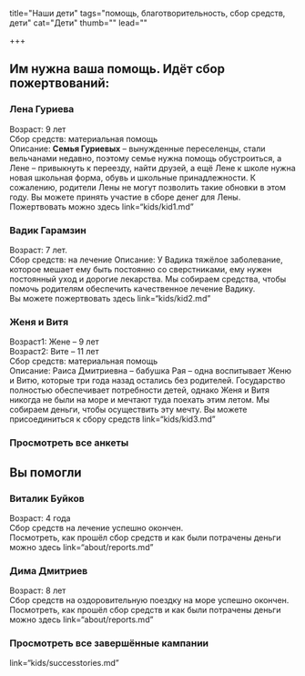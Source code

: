 
title="Наши дети"
tags="помощь, благотворительность, сбор средств, дети"
cat="Дети"
thumb=""
lead=""

+++

<h2>Им нужна ваша помощь. Идёт сбор пожертвований:</h2> 

<h3>Лена Гуриева</h3>
Возраст: 9 лет<br> 
Сбор средств: материальная помощь<br>
Описание: <b>Семья Гуриевых</b> – вынужденные переселенцы, стали вельчанами недавно, поэтому семье нужна помощь обустроиться, а Лене – привыкнуть к переезду, найти друзей, а ещё Лене к школе нужна новая школьная форма, обувь и школьные принадлежности. К сожалению, родители Лены не могут позволить такие обновки в этом году. Вы можете принять участие в сборе денег для Лены. <br>
Пожертвовать можно здесь link=“kids/kid1.md”<br>

<h3>Вадик Гарамзин</h3>
Возраст: 7 лет.<br>
Сбор средств: на лечение
Описание: У Вадика тяжёлое заболевание, которое мешает ему быть постоянно со сверстниками, ему нужен постоянный уход и дорогие лекарства. Мы собираем средства, чтобы помочь родителям обеспечить качественное лечение Вадику. <br>
Вы можете пожертвовать здесь link=“kids/kid2.md”<br>

<h3>Женя и Витя</h3> 
Возраст1: Жене – 9 лет<br>
Возраст2: Вите – 11 лет<br>
Сбор средств: материальная помощь<br>
Описание: Раиса Дмитриевна – бабушка Рая – одна воспитывает Женю и Витю, которые три года назад остались без родителей. Государство полностью обеспечивает потребности детей, однако Женя и Витя никогда не были на море и мечтают туда поехать этим летом. Мы собираем деньги, чтобы осуществить эту мечту. Вы можете присоединиться к сбору средств link=“kids/kid3.md” 

<h3>Просмотреть все анкеты</h3> 

<h2>Вы помогли</h2> 

<h3>Виталик Буйков</h3>
Возраст: 4 года<br>
Сбор средств на лечение успешно окончен. <br>
Посмотреть, как прошёл сбор средств и как были потрачены деньги можно здесь link=“about/reports.md”<br>
<h3>Дима Дмитриев</h3>
Возраст: 8 лет<br>
Сбор средств на оздоровительную поездку на море успешно окончен. <br>
Посмотреть, как прошёл сбор средств и как были потрачены деньги можно здесь link=“about/reports.md”

<h3>Просмотреть все завершённые кампании</h3> link=“kids/successtories.md”
